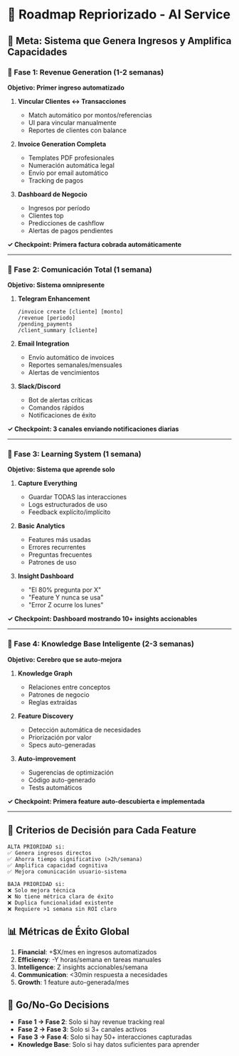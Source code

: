 # 🎯 Roadmap Repriorizado - AI Service

## 🏁 Meta: Sistema que Genera Ingresos y Amplifica Capacidades

### 📅 Fase 1: Revenue Generation (1-2 semanas)
**Objetivo: Primer ingreso automatizado**

1. **Vincular Clientes ↔ Transacciones**
   - Match automático por montos/referencias
   - UI para vincular manualmente
   - Reportes de clientes con balance

2. **Invoice Generation Completa**
   - Templates PDF profesionales
   - Numeración automática legal
   - Envío por email automático
   - Tracking de pagos

3. **Dashboard de Negocio**
   - Ingresos por período
   - Clientes top
   - Predicciones de cashflow
   - Alertas de pagos pendientes

**✓ Checkpoint: Primera factura cobrada automáticamente**

---

### 📅 Fase 2: Comunicación Total (1 semana)
**Objetivo: Sistema omnipresente**

1. **Telegram Enhancement**
   ```
   /invoice create [cliente] [monto]
   /revenue [periodo]
   /pending_payments
   /client_summary [cliente]
   ```

2. **Email Integration**
   - Envío automático de invoices
   - Reportes semanales/mensuales
   - Alertas de vencimientos

3. **Slack/Discord**
   - Bot de alertas críticas
   - Comandos rápidos
   - Notificaciones de éxito

**✓ Checkpoint: 3 canales enviando notificaciones diarias**

---

### 📅 Fase 3: Learning System (1 semana)
**Objetivo: Sistema que aprende solo**

1. **Capture Everything**
   - Guardar TODAS las interacciones
   - Logs estructurados de uso
   - Feedback explícito/implícito

2. **Basic Analytics**
   - Features más usadas
   - Errores recurrentes
   - Preguntas frecuentes
   - Patrones de uso

3. **Insight Dashboard**
   - "El 80% pregunta por X"
   - "Feature Y nunca se usa"
   - "Error Z ocurre los lunes"

**✓ Checkpoint: Dashboard mostrando 10+ insights accionables**

---

### 📅 Fase 4: Knowledge Base Inteligente (2-3 semanas)
**Objetivo: Cerebro que se auto-mejora**

1. **Knowledge Graph**
   - Relaciones entre conceptos
   - Patrones de negocio
   - Reglas extraídas

2. **Feature Discovery**
   - Detección automática de necesidades
   - Priorización por valor
   - Specs auto-generadas

3. **Auto-improvement**
   - Sugerencias de optimización
   - Código auto-generado
   - Tests automáticos

**✓ Checkpoint: Primera feature auto-descubierta e implementada**

---

## 🎯 Criterios de Decisión para Cada Feature

```
ALTA PRIORIDAD si:
✅ Genera ingresos directos
✅ Ahorra tiempo significativo (>2h/semana)
✅ Amplifica capacidad cognitiva
✅ Mejora comunicación usuario-sistema

BAJA PRIORIDAD si:
❌ Solo mejora técnica
❌ No tiene métrica clara de éxito
❌ Duplica funcionalidad existente
❌ Requiere >1 semana sin ROI claro
```

## 📊 Métricas de Éxito Global

1. **Financial**: +$X/mes en ingresos automatizados
2. **Efficiency**: -Y horas/semana en tareas manuales  
3. **Intelligence**: Z insights accionables/semana
4. **Communication**: <30min respuesta a necesidades
5. **Growth**: 1 feature auto-generada/mes

## 🚦 Go/No-Go Decisions

- **Fase 1 → Fase 2**: Solo si hay revenue tracking real
- **Fase 2 → Fase 3**: Solo si 3+ canales activos
- **Fase 3 → Fase 4**: Solo si hay 50+ interacciones capturadas
- **Knowledge Base**: Solo si hay datos suficientes para aprender
